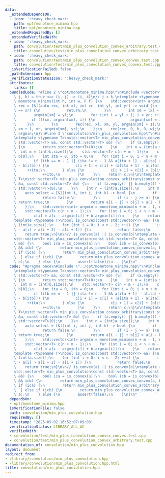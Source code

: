 ```yaml
---
data:
  _extendedDependsOn:
  - icon: ':heavy_check_mark:'
    path: opt/monotone_minima.hpp
    title: opt/monotone_minima.hpp
  _extendedRequiredBy: []
  _extendedVerifiedWith:
  - icon: ':heavy_check_mark:'
    path: convolution/test/min_plus_convolution_convex_arbitrary.test.cpp
    title: convolution/test/min_plus_convolution_convex_arbitrary.test.cpp
  - icon: ':heavy_check_mark:'
    path: convolution/test/min_plus_convolution_convex_convex.test.cpp
    title: convolution/test/min_plus_convolution_convex_convex.test.cpp
  _isVerificationFailed: false
  _pathExtension: hpp
  _verificationStatusIcon: ':heavy_check_mark:'
  attributes:
    links: []
  bundledCode: "#line 2 \"opt/monotone_minima.hpp\"\n#include <vector>\n\n// f(i,\
    \ j, k) = true <=> (i, j) -> (i, k)\n// j < k.\ntemplate <typename F>\nstd::vector<int>\
    \ monotone_minima(int h, int w, F f) {\n    std::vector<int> argmin(h);\n    auto\
    \ rec = [&](auto rec, int xl, int xr, int yl, int yr) -> void {\n        if (xl\
    \ == xr) {\n            return;\n        }\n        int xm = (xl + xr) / 2;\n\
    \        argmin[xm] = yl;\n        for (int i = yl + 1; i < yr; ++i) {\n     \
    \       if (f(xm, argmin[xm], i)) {\n                argmin[xm] = i;\n       \
    \     }\n        }\n        rec(rec, xl, xm, yl, argmin[xm] + 1);\n        rec(rec,\
    \ xm + 1, xr, argmin[xm], yr);\n    };\n    rec(rec, 0, h, 0, w);\n    return\
    \ argmin;\n}\n#line 3 \"convolution/min_plus_convolution.hpp\"\n#include <cassert>\n\
    \ntemplate <typename T>\nstd::vector<T> min_plus_convolution_convex_convex(const\
    \ std::vector<T> &a, const std::vector<T> &b) {\n    if (a.empty() || b.empty())\
    \ {\n        return std::vector<T>(0);\n    }\n    int n = (int)a.size();\n  \
    \  int m = (int)b.size();\n    std::vector<T> c(n + m - 1);\n    c[0] = a[0] +\
    \ b[0];\n    int ita = 0, itb = 0;\n    for (int i = 0; i < n + m - 2; ++i) {\n\
    \        if (itb == m - 1 || (ita != n - 1 && a[ita + 1] - a[ita] < b[itb + 1]\
    \ - b[itb])) {\n            c[i + 1] = c[i] + (a[ita + 1] - a[ita]);\n       \
    \     ++ita;\n        } else {\n            c[i + 1] = c[i] + (b[itb + 1] - b[itb]);\n\
    \            ++itb;\n        }\n    }\n    return c;\n}\n\ntemplate <typename\
    \ T>\nstd::vector<T> min_plus_convolution_convex_arbitrary(const std::vector<T>\
    \ &a, const std::vector<T> &b) {\n    if (a.empty() || b.empty()) {\n        return\
    \ std::vector<T>(0);\n    }\n    int n = (int)a.size();\n    int m = (int)b.size();\n\
    \    auto select = [&](int i, int j, int k) -> bool {\n        if (i < k) {\n\
    \            return false;\n        }\n        if (i - j >= n) {\n           \
    \ return true;\n        }\n        return a[i - j] + b[j] > a[i - k] + b[k];\n\
    \    };\n    std::vector<int> argmin = monotone_minima(n + m - 1, m, select);\n\
    \    std::vector<T> c(n + m - 1);\n    for (int i = 0; i < n + m - 1; ++i) {\n\
    \        c[i] = a[i - argmin[i]] + b[argmin[i]];\n    }\n    return c;\n}\n\n\
    template <typename T>\nbool is_convex(const std::vector<T> &a) {\n    int n =\
    \ (int)a.size();\n    for (int i = 0; i < n - 2; ++i) {\n        if (a[i + 1]\
    \ - a[i] > a[i + 2] - a[i + 1]) {\n            return false;\n        }\n    }\n\
    \    return true;\n}\n\n// is_convex(a) || is_convex(b)\ntemplate <typename T>\n\
    std::vector<T> min_plus_convolution(const std::vector<T> &a, const std::vector<T>\
    \ &b) {\n    bool ica = is_convex(a);\n    bool icb = is_convex(b);\n    if (ica\
    \ && icb) {\n        return min_plus_convolution_convex_convex(a, b);\n    } else\
    \ if (ica) {\n        return min_plus_convolution_convex_arbitrary(a, b);\n  \
    \  } else if (icb) {\n        return min_plus_convolution_convex_arbitrary(b,\
    \ a);\n    } else {\n        assert(false);\n    }\n}\n"
  code: "#pragma once\n#include \"../opt/monotone_minima.hpp\"\n#include <cassert>\n\
    \ntemplate <typename T>\nstd::vector<T> min_plus_convolution_convex_convex(const\
    \ std::vector<T> &a, const std::vector<T> &b) {\n    if (a.empty() || b.empty())\
    \ {\n        return std::vector<T>(0);\n    }\n    int n = (int)a.size();\n  \
    \  int m = (int)b.size();\n    std::vector<T> c(n + m - 1);\n    c[0] = a[0] +\
    \ b[0];\n    int ita = 0, itb = 0;\n    for (int i = 0; i < n + m - 2; ++i) {\n\
    \        if (itb == m - 1 || (ita != n - 1 && a[ita + 1] - a[ita] < b[itb + 1]\
    \ - b[itb])) {\n            c[i + 1] = c[i] + (a[ita + 1] - a[ita]);\n       \
    \     ++ita;\n        } else {\n            c[i + 1] = c[i] + (b[itb + 1] - b[itb]);\n\
    \            ++itb;\n        }\n    }\n    return c;\n}\n\ntemplate <typename\
    \ T>\nstd::vector<T> min_plus_convolution_convex_arbitrary(const std::vector<T>\
    \ &a, const std::vector<T> &b) {\n    if (a.empty() || b.empty()) {\n        return\
    \ std::vector<T>(0);\n    }\n    int n = (int)a.size();\n    int m = (int)b.size();\n\
    \    auto select = [&](int i, int j, int k) -> bool {\n        if (i < k) {\n\
    \            return false;\n        }\n        if (i - j >= n) {\n           \
    \ return true;\n        }\n        return a[i - j] + b[j] > a[i - k] + b[k];\n\
    \    };\n    std::vector<int> argmin = monotone_minima(n + m - 1, m, select);\n\
    \    std::vector<T> c(n + m - 1);\n    for (int i = 0; i < n + m - 1; ++i) {\n\
    \        c[i] = a[i - argmin[i]] + b[argmin[i]];\n    }\n    return c;\n}\n\n\
    template <typename T>\nbool is_convex(const std::vector<T> &a) {\n    int n =\
    \ (int)a.size();\n    for (int i = 0; i < n - 2; ++i) {\n        if (a[i + 1]\
    \ - a[i] > a[i + 2] - a[i + 1]) {\n            return false;\n        }\n    }\n\
    \    return true;\n}\n\n// is_convex(a) || is_convex(b)\ntemplate <typename T>\n\
    std::vector<T> min_plus_convolution(const std::vector<T> &a, const std::vector<T>\
    \ &b) {\n    bool ica = is_convex(a);\n    bool icb = is_convex(b);\n    if (ica\
    \ && icb) {\n        return min_plus_convolution_convex_convex(a, b);\n    } else\
    \ if (ica) {\n        return min_plus_convolution_convex_arbitrary(a, b);\n  \
    \  } else if (icb) {\n        return min_plus_convolution_convex_arbitrary(b,\
    \ a);\n    } else {\n        assert(false);\n    }\n}\n"
  dependsOn:
  - opt/monotone_minima.hpp
  isVerificationFile: false
  path: convolution/min_plus_convolution.hpp
  requiredBy: []
  timestamp: '2025-09-02 16:52:07+09:00'
  verificationStatus: LIBRARY_ALL_AC
  verifiedWith:
  - convolution/test/min_plus_convolution_convex_convex.test.cpp
  - convolution/test/min_plus_convolution_convex_arbitrary.test.cpp
documentation_of: convolution/min_plus_convolution.hpp
layout: document
redirect_from:
- /library/convolution/min_plus_convolution.hpp
- /library/convolution/min_plus_convolution.hpp.html
title: convolution/min_plus_convolution.hpp
---
```

